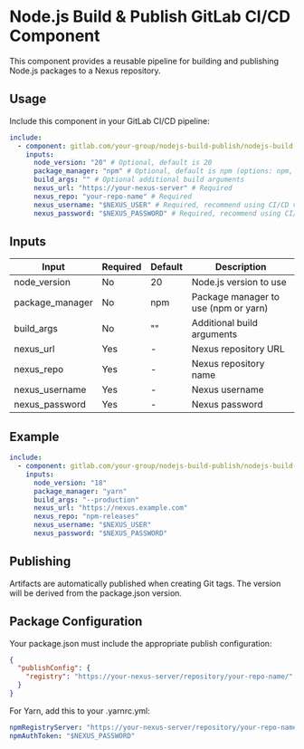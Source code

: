 # Node.js Build & Publish GitLab CI/CD Component

This component provides a reusable pipeline for building and publishing Node.js packages to a Nexus repository.

## Usage

Include this component in your GitLab CI/CD pipeline:

```yaml
include:
  - component: gitlab.com/your-group/nodejs-build-publish/nodejs-build-publish@1.0
    inputs:
      node_version: "20" # Optional, default is 20
      package_manager: "npm" # Optional, default is npm (options: npm, yarn)
      build_args: "" # Optional additional build arguments
      nexus_url: "https://your-nexus-server" # Required
      nexus_repo: "your-repo-name" # Required
      nexus_username: "$NEXUS_USER" # Required, recommend using CI/CD variables
      nexus_password: "$NEXUS_PASSWORD" # Required, recommend using CI/CD variables
```

## Inputs

| Input          | Required | Default | Description |
|----------------|----------|---------|-------------|
| node_version   | No       | 20      | Node.js version to use |
| package_manager| No       | npm     | Package manager to use (npm or yarn) |
| build_args     | No       | ""      | Additional build arguments |
| nexus_url      | Yes      | -       | Nexus repository URL |
| nexus_repo     | Yes      | -       | Nexus repository name |
| nexus_username | Yes      | -       | Nexus username |
| nexus_password | Yes      | -       | Nexus password |

## Example

```yaml
include:
  - component: gitlab.com/your-group/nodejs-build-publish/nodejs-build-publish@1.0
    inputs:
      node_version: "18"
      package_manager: "yarn"
      build_args: "--production"
      nexus_url: "https://nexus.example.com"
      nexus_repo: "npm-releases"
      nexus_username: "$NEXUS_USER"
      nexus_password: "$NEXUS_PASSWORD"
```

## Publishing

Artifacts are automatically published when creating Git tags. The version will be derived from the package.json version.

## Package Configuration

Your package.json must include the appropriate publish configuration:

```json
{
  "publishConfig": {
    "registry": "https://your-nexus-server/repository/your-repo-name/"
  }
}
```

For Yarn, add this to your .yarnrc.yml:

```yaml
npmRegistryServer: "https://your-nexus-server/repository/your-repo-name/"
npmAuthToken: "$NEXUS_PASSWORD"
